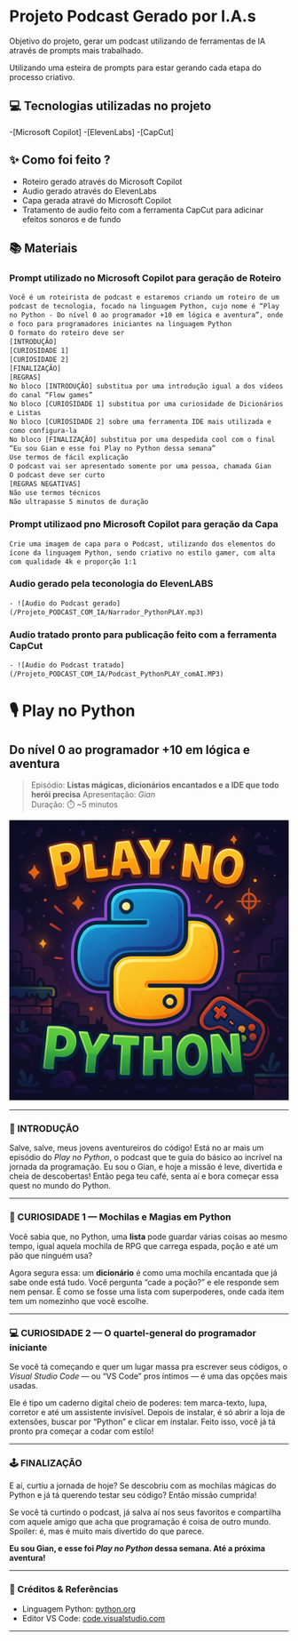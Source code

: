 # Projeto Podcast Gerado por I.A.s

Objetivo do projeto, gerar um podcast utilizando de ferramentas de IA através de prompts mais trabalhado.

Utilizando uma esteira de prompts para estar gerando cada etapa do processo criativo.

## 💻 Tecnologias utilizadas no projeto

-[Microsoft Copilot]
-[ElevenLabs]
-[CapCut]

## ✨ Como foi feito ?

- Roteiro gerado através do Microsoft Copilot
- Audio gerado através do ElevenLabs
- Capa gerada atravé do Microsoft Copilot
- Tratamento de audio feito com a ferramenta CapCut para adicinar efeitos sonoros e de fundo

## 📚 Materiais

### Prompt utilizado no Microsoft Copilot para geração de Roteiro
    Você é um roteirista de podcast e estaremos criando um roteiro de um podcast de tecnologia, focado na linguagem Python, cujo nome é “Play no Python - Do nível 0 ao programador +10 em lógica e aventura”, onde o foco para programadores iniciantes na linguagem Python
    O formato do roteiro deve ser
    [INTRODUÇÃO]
    [CURIOSIDADE 1]
    [CURIOSIDADE 2]
    [FINALIZAÇÃO]
    [REGRAS]
    No bloco [INTRODUÇÃO] substitua por uma introdução igual a dos vídeos do canal “Flow games”
    No bloco [CURIOSIDADE 1] substitua por uma curiosidade de Dicionários e Listas
    No bloco [CURIOSIDADE 2] sobre uma ferramenta IDE mais utilizada e como configura-la
    No bloco [FINALIZAÇÃO] substitua por uma despedida cool com o final “Eu sou Gian e esse foi Play no Python dessa semana”
    Use termos de fácil explicação
    O podcast vai ser apresentado somente por uma pessoa, chamada Gian
    O podcast deve ser curto
    [REGRAS NEGATIVAS]
    Não use termos técnicos
    Não ultrapasse 5 minutos de duração

### Prompt utilizaod pno Microsoft Copilot para geração da Capa
    Crie uma imagem de capa para o Podcast, utilizando dos elementos do ícone da linguagem Python, sendo criativo no estilo gamer, com alta com qualidade 4k e proporção 1:1

### Audio gerado pela teconologia do ElevenLABS
    - ![Audio do Podcast gerado](/Projeto_PODCAST_COM_IA/Narrador_PythonPLAY.mp3)

### Audio tratado pronto para publicação feito com a ferramenta CapCut
    - ![Audio do Podcast tratado](/Projeto_PODCAST_COM_IA/Podcast_PythonPLAY_comAI.MP3)



# 🎙️ Play no Python
## Do nível 0 ao programador +10 em lógica e aventura

> Episódio: **Listas mágicas, dicionários encantados e a IDE que todo herói precisa**
> Apresentação: *Gian*  
> Duração: ⏱️ ~5 minutos

![Capa do Podcast - estilo gamer com ícone do Python](./Projeto_PODCAST_COM_IA/IMG/PLAYNOPYTHON_CAPA.png)

---

### 🔹 INTRODUÇÃO

Salve, salve, meus jovens aventureiros do código! Está no ar mais um episódio do *Play no Python*, o podcast que te guia do básico ao incrível na jornada da programação. Eu sou o Gian, e hoje a missão é leve, divertida e cheia de descobertas! Então pega teu café, senta aí e bora começar essa quest no mundo do Python.

---

### 🐍 CURIOSIDADE 1 — Mochilas e Magias em Python

Você sabia que, no Python, uma **lista** pode guardar várias coisas ao mesmo tempo, igual aquela mochila de RPG que carrega espada, poção e até um pão que ninguém usa?

Agora segura essa: um **dicionário** é como uma mochila encantada que já sabe onde está tudo. Você pergunta “cade a poção?” e ele responde sem nem pensar. É como se fosse uma lista com superpoderes, onde cada item tem um nomezinho que você escolhe.

---

### 💻 CURIOSIDADE 2 — O quartel-general do programador iniciante

Se você tá começando e quer um lugar massa pra escrever seus códigos, o *Visual Studio Code* — ou “VS Code” pros íntimos — é uma das opções mais usadas.

Ele é tipo um caderno digital cheio de poderes: tem marca-texto, lupa, corretor e até um assistente invisível. Depois de instalar, é só abrir a loja de extensões, buscar por “Python” e clicar em instalar. Feito isso, você já tá pronto pra começar a codar com estilo!

---

### 🕹️ FINALIZAÇÃO

E aí, curtiu a jornada de hoje? Se descobriu com as mochilas mágicas do Python e já tá querendo testar seu código? Então missão cumprida!

Se você tá curtindo o podcast, já salva aí nos seus favoritos e compartilha com aquele amigo que acha que programação é coisa de outro mundo. Spoiler: é, mas é muito mais divertido do que parece.

**Eu sou Gian, e esse foi *Play no Python* dessa semana. Até a próxima aventura!**

---

### 📌 Créditos & Referências

- Linguagem Python: [python.org](https://www.python.org/)
- Editor VS Code: [code.visualstudio.com](https://code.visualstudio.com/)

---
